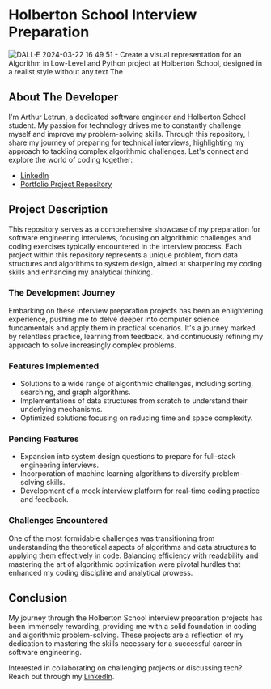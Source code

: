 # Holberton School Interview Preparation

![DALL·E 2024-03-22 16 49 51 - Create a visual representation for an Algorithm in Low-Level and Python project at Holberton School, designed in a realist style without any text  The](https://github.com/Nimrod02/holbertonschool-interview/assets/86027619/fdb10013-b7c6-40cb-b7b0-22f63d097275)

## About The Developer

I'm Arthur Letrun, a dedicated software engineer and Holberton School student. My passion for technology drives me to constantly challenge myself and improve my problem-solving skills. Through this repository, I share my journey of preparing for technical interviews, highlighting my approach to tackling complex algorithmic challenges. Let's connect and explore the world of coding together:

- [LinkedIn](https://www.linkedin.com/in/arthur-letrun/)
- [Portfolio Project Repository](https://github.com/Nimrod02/holbertonschool-interview)

## Project Description

This repository serves as a comprehensive showcase of my preparation for software engineering interviews, focusing on algorithmic challenges and coding exercises typically encountered in the interview process. Each project within this repository represents a unique problem, from data structures and algorithms to system design, aimed at sharpening my coding skills and enhancing my analytical thinking.

### The Development Journey

Embarking on these interview preparation projects has been an enlightening experience, pushing me to delve deeper into computer science fundamentals and apply them in practical scenarios. It's a journey marked by relentless practice, learning from feedback, and continuously refining my approach to solve increasingly complex problems.

### Features Implemented

- Solutions to a wide range of algorithmic challenges, including sorting, searching, and graph algorithms.
- Implementations of data structures from scratch to understand their underlying mechanisms.
- Optimized solutions focusing on reducing time and space complexity.

### Pending Features

- Expansion into system design questions to prepare for full-stack engineering interviews.
- Incorporation of machine learning algorithms to diversify problem-solving skills.
- Development of a mock interview platform for real-time coding practice and feedback.

### Challenges Encountered

One of the most formidable challenges was transitioning from understanding the theoretical aspects of algorithms and data structures to applying them effectively in code. Balancing efficiency with readability and mastering the art of algorithmic optimization were pivotal hurdles that enhanced my coding discipline and analytical prowess.

## Conclusion

My journey through the Holberton School interview preparation projects has been immensely rewarding, providing me with a solid foundation in coding and algorithmic problem-solving. These projects are a reflection of my dedication to mastering the skills necessary for a successful career in software engineering.

Interested in collaborating on challenging projects or discussing tech? Reach out through my [LinkedIn](https://www.linkedin.com/in/arthur-letrun/).
